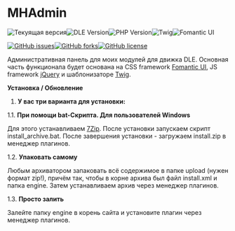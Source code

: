 # MHAdmin

![Текуящая версия](https://img.shields.io/github/manifest-json/v/Gokujo/mhadmin?filename=manifest.json&style=for-the-badge)![DLE Version](https://img.shields.io/badge/DLE-14.2-blue?style=for-the-badge)![PHP Version](https://img.shields.io/badge/PHP-5.6-red?style=for-the-badge)![Twig](https://img.shields.io/badge/Twig-1.46-green?style=for-the-badge)![Fomantic UI](https://img.shields.io/badge/Fomantic-2.8-blue?style=for-the-badge)

[![GitHub issues](https://img.shields.io/github/issues/Gokujo/mhadmin.svg?style=flat-square)](https://github.com/Gokujo/mhadmin/issues)[![GitHub forks](https://img.shields.io/github/forks/Gokujo/mhadmin.svg?style=flat-square)](https://github.com/Gokujo/mhadmin/network)[![GitHub license](https://img.shields.io/github/license/Gokujo/mhadmin.svg?style=flat-square)](https://github.com/Gokujo/mhadmin/blob/master/LICENSE)

Административная панель для моих модулей для движка DLE. Основная часть функционала будет основана на CSS framework [Fomantic UI](https://fomantic-ui.com/), JS framework [jQuery](https://jquery.com/) и шаблонизаторе [Twig](https://twig.symfony.com/).


**Установка / Обновление**

1. **У вас три варианта для установки:**

1.1. **При помощи bat-Скрипта. Для пользователей Windows**

Для этого устанавливаем [7Zip](https://www.7-zip.org/download.html).
После установки запускаем скрипт install_archive.bat.
После завершения установки - загружаем install.zip в менеджер плагинов.

1.2. **Упаковать самому**

Любым архиватором запаковать всё содержимое в папке upload (нужен формат zip!), причём так, чтобы в корне архива был файл install.xml и папка engine.
Затем устанавливаем архив через менеджер плагинов.

1.3. **Просто залить**

Залейте папку engine в корень сайта и установите плагин через менеджер плагинов.